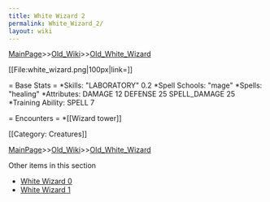 ```yaml
---
title: White Wizard 2
permalink: White_Wizard_2/
layout: wiki
---
```


[MainPage](/keeperrl_wiki/ "wikilink")>>[Old_Wiki](/keeperrl_wiki/Old_Wiki "wikilink")>>[Old_White_Wizard](/keeperrl_wiki/Old_White_Wizard "wikilink")

[[File:white_wizard.png|100px|link=]]

= Base Stats =
*Skills: &quot;LABORATORY&quot; 0.2 
*Spell Schools: &quot;mage&quot; 
*Spells:  &quot;healing&quot; 
*Attributes: DAMAGE 12 DEFENSE 25 SPELL_DAMAGE 25
*Training Ability: SPELL 7 

= Encounters =
*[[Wizard tower]]

[[Category: Creatures]]

[MainPage](/keeperrl_wiki/ "wikilink")>>[Old_Wiki](/keeperrl_wiki/Old_Wiki "wikilink")>>[Old_White_Wizard](/keeperrl_wiki/Old_White_Wizard "wikilink")

Other items in this section
-    [White Wizard 0](/keeperrl_wiki/White_Wizard_0 "wikilink")
-    [White Wizard 1](/keeperrl_wiki/White_Wizard_1 "wikilink")
